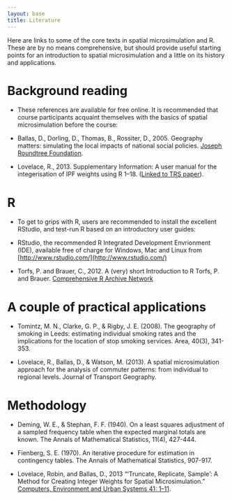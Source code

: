 ```yaml
---
layout: base
title: Literature
---
```


Here are links to some of the core texts in spatial microsimulation and R.
These are by no means comprehensive, but should provide useful starting points for an introduction to spatial microsimulation
and a little on its history and applications.

# Background reading

- These references are available for free online. It is recommended that
course participants acquaint themselves with the basics of spatial microsimulation before the course:

- Ballas, D., Dorling, D., Thomas, B., Rossiter, D., 2005. Geography matters: simulating the local impacts of national social policies. [Joseph Roundtree Foundation](http://www.jrf.org.uk/sites/files/jrf/1859352669.pdf).


- Lovelace, R., 2013. Supplementary Information: A user manual for the integerisation of IPF weights using R 1–18. ([Linked to TRS paper](http://eprints.whiterose.ac.uk/77037/7/lovelacesupplement-3.pdf)).

# R

- To get to grips with R, users are recommended to install the excellent RStudio, and test-run R based on an introductory user guides:

- RStudio, the recommended R Integrated Development Envrionment (IDE), available free of charge for Windows, Mac and Linux from [http://www.rstudio.com/](http://www.rstudio.com/)

- Torfs, P. and Brauer, C., 2012. A (very) short Introduction to R Torfs, P. and Brauer. [Comprehensive R Archive Network](http://cran.r-project.org/doc/contrib/Torfs+Brauer-Short-R-Intro.pdf)

# A couple of practical applications

- Tomintz, M. N., Clarke, G. P., & Rigby, J. E. (2008). The geography of smoking in Leeds: estimating individual smoking rates and the implications for the location of stop smoking services. Area, 40(3), 341-353.

- Lovelace, R., Ballas, D., & Watson, M. (2013). A spatial microsimulation approach for the analysis of commuter patterns: from individual to regional levels. Journal of Transport Geography.

# Methodology

- Deming, W. E., & Stephan, F. F. (1940). On a least squares adjustment of a sampled frequency table when the expected marginal totals are known. The Annals of Mathematical Statistics, 11(4), 427-444.

- Fienberg, S. E. (1970). An iterative procedure for estimation in contingency tables. The Annals of Mathematical Statistics, 907-917.

- Lovelace, Robin, and Ballas, D., 2013 “‘Truncate, Replicate, Sample’: A Method for Creating Integer Weights for Spatial Microsimulation.” [Computers, Environment and Urban Systems 41: 1–11](http://dx.doi.org/10.1016/j.compenvurbsys.2013.03.004).


